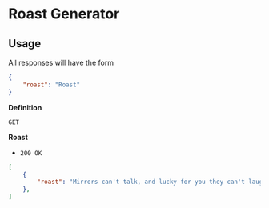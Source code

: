# Roast Generator
## Usage

All responses will have the form

```json
{
    "roast": "Roast"
}
```

**Definition**

`GET`

**Roast**

- `200 OK`

```json
[
    {
        "roast": "Mirrors can't talk, and lucky for you they can't laugh either"
    },
]
```
